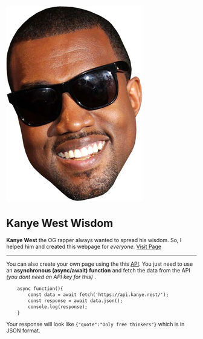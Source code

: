 ![KanyeWest](kanye-photos/logo.png)

# Kanye West Wisdom 

**Kanye West** the OG rapper always wanted to spread his wisdom. So, I helped him and created this webpage for _everyone_. [Visit Page](https://utkarsh-1905.github.io/kanye-qoutes/)

--- ---

You can also create your own page using the this [API](https://api.kanye.rest/). You just need to use an **asynchronous (async/await) function** and fetch the data from the API _(you dont need an API key for this)_ .

```
    async function(){
        const data = await fetch('https://api.kanye.rest/');
        const response = await data.json();
        console.log(response);
    }
```

Your response will look like ``{"quote":"Only free thinkers"}`` which is in JSON format.

